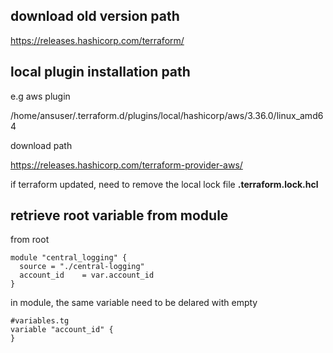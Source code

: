 ## download old version path
https://releases.hashicorp.com/terraform/

## local plugin installation path
e.g aws plugin

/home/ansuser/.terraform.d/plugins/local/hashicorp/aws/3.36.0/linux_amd64

download path

https://releases.hashicorp.com/terraform-provider-aws/

if terraform updated, need to remove the local lock file **.terraform.lock.hcl**


## retrieve root variable from module
from root
```
module "central_logging" {
  source = "./central-logging"
  account_id    = var.account_id
}
```
in module, the same variable need to be delared with empty
```
#variables.tg
variable "account_id" {
}

```
